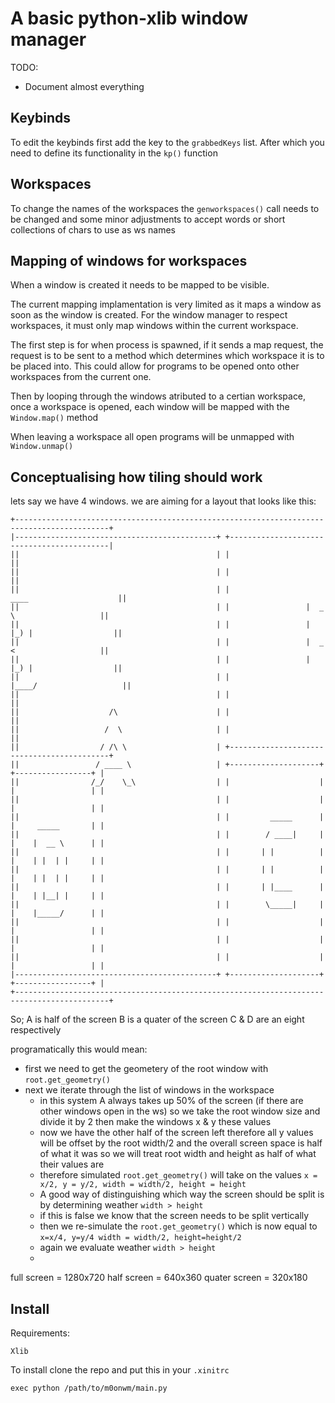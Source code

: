 # A basic python-xlib window manager

TODO:
* Document almost everything

## Keybinds

To edit the keybinds first add the key to the `grabbedKeys` list.
After which you need to define its functionality in the `kp()` function

## Workspaces

To change the names of the workspaces the `genworkspaces()` call needs to be changed and some minor adjustments to accept words or short collections of chars to use as ws names

## Mapping of windows for workspaces

When a window is created it needs to be mapped to be visible.

The current mapping implamentation is very limited as it maps a window as soon as the window is created.
For the window manager to respect workspaces, it must only map windows within the current workspace.

The first step is for when process is spawned, if it sends a map request, the request is to be sent to a method which determines which workspace it is to be placed into. This could allow for programs to be opened onto other workspaces from the current one.

Then by looping through the windows atributed to a certian workspace, once a workspace is opened, each window will be mapped with the `Window.map()` method

When leaving a workspace all open programs will be unmapped with `Window.unmap()`

## Conceptualising how tiling should work

lets say we have 4 windows. we are aiming for a layout that looks like this:
```
+-------------------------------------------------------------------------------------------+
|---------------------------------------------+ +-------------------------------------------|
||                                            | |                                          ||
||                                            | |                                          ||
||                                            | |                  ____                    ||
||                                            | |                 |  _ \                   ||
||                                            | |                 | |_) |                  ||
||                                            | |                 |  _ <                   ||
||                                            | |                 | |_) |                  ||
||                                            | |                 |____/                   ||
||                                            | |                                          ||
||                    /\                      | |                                          ||
||                   /  \                     | |                                          ||
||                  / /\ \                    | +-------------------------------------------+
||                 / ____ \                   | +--------------------+  +-----------------+ |
||                /_/    \_\                  | |                    |  |                 | |
||                                            | |                    |  |                 | |
||                                            | |         _____      |  |     _____       | |
||                                            | |        / ____|     |  |    |  __ \      | |
||                                            | |       | |          |  |    | |  | |     | |
||                                            | |       | |          |  |    | |  | |     | |
||                                            | |       | |____      |  |    | |__| |     | |
||                                            | |        \_____|     |  |    |_____/      | |
||                                            | |                    |  |                 | |
||                                            | |                    |  |                 | |
||                                            | |                    |  |                 | |
|---------------------------------------------+ +--------------------+  +-----------------+ |
+-------------------------------------------------------------------------------------------+
```
So; A is half of the screen
    B is a quater of the screen
    C & D are an eight respectively

programatically this would mean:
* first we need to get the geometery of the root window with `root.get_geometry()`
* next we iterate through the list of windows in the workspace
    * in this system A always takes up 50% of the screen (if there are other windows open in the ws)
    so we take the root window size and divide it by 2 then make the windows x & y these values
    * now we have the other half of the screen left therefore all y values will be offset by the root width/2 
    and the overall screen space is half of what it was so we will treat root width and height as half of what their values are
    * therefore simulated `root.get_geometry()` will take on the values `x = x/2, y = y/2, width = width/2, height = height`
    * A good way of distinguishing which way the screen should be split is by determining weather `width > height`
    * if this is false we know that the screen needs to be split vertically 
    * then we re-simulate the `root.get_geometry()` which is now equal to `x=x/4, y=y/4 width = width/2, height=height/2`
    * again we evaluate weather `width > height`
    * 
    

full screen = 1280x720
half screen = 640x360
quater screen = 320x180


## Install

Requirements:
```
Xlib
```

To install clone the repo and put this in your `.xinitrc`
```
exec python /path/to/m0onwm/main.py
```
